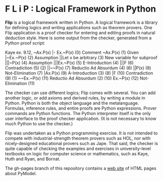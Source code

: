 F L i P : Logical Framework in Python
=====================================

**Flip** is a logical framework written in Python.  A logical framework is
a library for defining logics and writing applications such as theorem
provers.  One Flip application is a proof checker for entering and
editing proofs in natural deduction style.  Here is some output from
the checker, generated from a Python proof script:

  Kaye ex. 9.12, ~Ax.P(x) |- Ex.~P(x)  (0)  Comment
  ~Ax.P(x)                  (1)  Given
  |~Ex.~P(x)                (2)  Assumption
  ||Let x be arbitrary      (3)  New variable for subproof
  |||~P(x)                  (4)  Assumption
  |||Ex.~P(x)               (5)  E-Introduction (4)
  |||F                      (6)  Contradiction (5) (2)
  ||~~P(x)                  (7)  Reductio Ad Absurdum (4) (6)
  ||P(x)                    (8)  Not-Elimination (7)
  |Ax.P(x)                  (9)  A-Introduction (3) (8)
  |F                       (10)  Contradiction (9) (1)
  ~~Ex.~P(x)               (11)  Reductio Ad Absurdum (2) (10)
  Ex.~P(x)                 (12)  Not-Elimination (11)

The checker can use different logics; Flip comes with several.  You
can add another logic, or add axioms and derived rules, by writing a
module in Python.  Python is both the object language and the
metalanguage.  Formulas, inference rules, and entire proofs are Python
expressions.  Prover commands are Python functions.  The Python
interpreter itself is the only user interface to the proof checker
application.  (It is not necessary to know much Python to use the
checker.)

Flip was undertaken as a Python programming exercise.  It is not
intended to compete with industrial-strength theorem provers such as HOL,
nor with nicely-designed educational provers such as Jape.
That said, the checker is quite capable of checking the examples and
exercises in university-level textbooks on logic for computer science or
mathematics, such as Kaye, Huth and Ryan, and Bornat.

The gh-pages branch of this repository contains a 
[web site](https://jon-jacky.github.io/PyModel/www/)
of HTML pages about PyModel.

